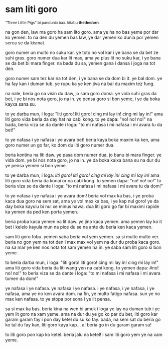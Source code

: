 # sam liti goro

<small>"Three Little Pigs" bi pandunia bax. kitabu **thethedorn**.</small>

na gon den, law ma goro ha sam lito goro. ama ye ha no bas yeme por dar ko yemen. to na den du yemen bas law, ye dar yemen ko dunia por yemen serca se da kismat.

goro numer un multo no suku kar. ye toto no vol kar i ye bana se da bet ze suhi gras. goro numer dua kar lit max, ama ye plus lit no suku kar, i ye bana se da bet bi mara finger. na bada du sa, yemen gana i dansa i joga na tot den.

goro numer sam tez kar na tot den, i ye bana se da dom bi it. ye bal dom. ye ha fay kan i duman tub. ye rupu ka ye ken jiva na bal du maxim tez fung.

na nale, beria go na visin du daw, jo sam goro doma. ye vida suhi gras da bet, i ye bi nos nota goro, jo na in. ye pensa goro si bon yeme, i ye da boka kayxa sana su.

to ye darba mun, i loga: "liti goro! liti goro! cing mi lay in! cing mi lay in!" ama liti goro vida beria da day hat na cabi kong. to ye dapa: "no! no! no!" na bada, beria viza se da dante i loga: "to mi nafasa i mi nafasa i mi avara tu da bet!"

to ye nafasa i ye nafasa i ye avara bet! beria kaya boka maxim ka ken, ama goro numer un go far, ko dom du liti goro numer dua.

beria kontinu na liti daw. ye pasa dom numer dua, jo banu bi mara finger. ye vida dom. ye bi nos nota goro, jo na in. ye da boka kaixa bana su na dur du ye pensa yemen si bon yeme.

to ye darba mun, i loga: _liti goro! liti goro! cing mi lay in! cing mi lay in!_ ama liti goro vida beria da konai or na cabi kong. to yemen dapa: "no! no! no!" to beria viza se da dante i loga: "to mi nafasa i mi nafasa i mi avara tu da dom!"

to ye nafasa i ye nafasa i ye avara dom! beria vol max ka bas, i ye proba kaca dua goro na sem sat, ama ye vol max ka bas, i ye kap nul goro! ye da day boka kayulu bi nul xe minus hawa. dua liti goro go far bi maximi rapide ka yemen da ped ken porta yemen.

beria proba kaca yemen na lit daw. ye jino kaca yemen. ama yemen lay ko it bet i kelelo kayula mun na pice du se na ante du beria ken kaca yemen.

sam liti goro fobu. yemen saba beria vol yem yemen. sa si multo multo ver. beria no gon yem na tot den i max max vol yem na dur du proba kaca goro. na sa mar ye ken nos nota tot sam yemen na in. ye saba sam liti goro si bon yeme.

to beria darba mun, i loga: "liti goro! liti goro! cing mi lay in! cing mi lay in!" ama liti goro vida beria da liti wang yen na cabi kong. to yemen dapa: #no! no! no!" to beria viza se da dante i loga: "to mi nafasa i mi nafasa i mi avara tumen da dom!"

ye nafasa i ye nafasa. ye nafasa i ye nafasa. i ye nafasa, i ye nafasa, i ye nafasa, ama ye no ken avara dom. na fin, ye multo fatigo nafasa. sun ye no max ken nafasa. to ye stopa por sona i ye lit pensa.

sa si max ka bas. beria kina na wen bi amuk i loga ye lay na duman tub i ye yem lit goro na xam yeme. ama na dur du ye go ko par du bet, liti goro kar garam garam fay i pon day ketel du su ko fay. bada, na sem sat du beria go ko tal du fay kan, liti goro kaya kap... a! beria go in du garam garam su!

to liti goro pon kap ko ketel. beria jalu na ketel! i sam liti goro yem ye na xam yeme.


